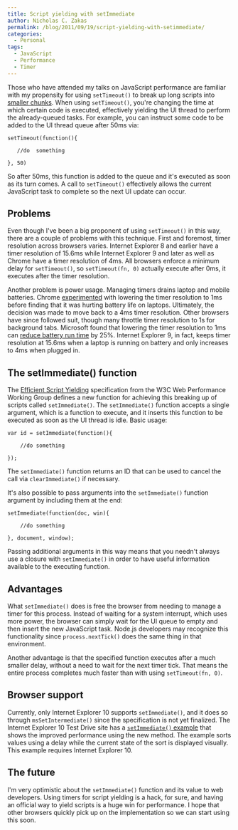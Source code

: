 ```yaml
---
title: Script yielding with setImmediate
author: Nicholas C. Zakas
permalink: /blog/2011/09/19/script-yielding-with-setimmediate/
categories:
  - Personal
tags:
  - JavaScript
  - Performance
  - Timer
---
```

Those who have attended my talks on JavaScript performance are familiar with my propensity for using `setTimeout()` to break up long scripts into [smaller chunks][1]. When using `setTimeout()`, you're changing the time at which certain code is executed, effectively yielding the UI thread to perform the already-queued tasks. For example, you can instruct some code to be added to the UI thread queue after 50ms via:

    setTimeout(function(){
    
       //do  something
    
    }, 50)

So after 50ms, this function is added to the queue and it's executed as soon as its turn comes. A call to `setTimeout()` effectively allows the current JavaScript task to complete so the next UI update can occur.

## Problems

Even though I've been a big proponent of using `setTimeout()` in this way, there are a couple of problems with this technique. First and foremost, timer resolution across browsers varies. Internet Explorer 8 and earlier have a timer resolution of 15.6ms while Internet Explorer 9 and later as well as Chrome have a timer resolution of 4ms. All browsers enforce a minimum delay for `setTimeout()`, so `setTimeout(fn, 0)` actually execute after 0ms, it executes after the timer resolution.

Another problem is power usage. Managing timers drains laptop and mobile batteries. Chrome [experimented][2] with lowering the timer resolution to 1ms before finding that it was hurting battery life on laptops. Ultimately, the decision was made to move back to a 4ms timer resolution. Other browsers have since followed suit, though many throttle timer resolution to 1s for background tabs. Microsoft found that lowering the timer resolution to 1ms can [reduce battery run time][3] by 25%. Internet Explorer 9, in fact, keeps timer resolution at 15.6ms when a laptop is running on battery and only increases to 4ms when plugged in.

## The setImmediate() function

The [Efficient Script Yielding][4] specification from the W3C Web Performance Working Group defines a new function for achieving this breaking up of scripts called `setImmediate()`. The `setImmediate()` function accepts a single argument, which is a function to execute, and it inserts this function to be executed as soon as the UI thread is idle. Basic usage:

    var id = setImmediate(function(){
    
        //do something
    
    });

The `setImmediate()` function returns an ID that can be used to cancel the call via `clearImmediate()` if necessary.

It's also possible to pass arguments into the `setImmediate()` function argument by including them at the end:

    setImmediate(function(doc, win){
    
        //do something
    
    }, document, window);

Passing additional arguments in this way means that you needn't always use a closure with `setImmediate()` in order to have useful information available to the executing function.

## Advantages

What `setImmediate()` does is free the browser from needing to manage a timer for this process. Instead of waiting for a system interrupt, which uses more power, the browser can simply wait for the UI queue to empty and then insert the new JavaScript task. Node.js developers may recognize this functionality since `process.nextTick()` does the same thing in that environment.

Another advantage is that the specified function executes after a much smaller delay, without a need to wait for the next timer tick. That means the entire process completes much faster than with using `setTimeout(fn, 0)`.

## Browser support

Currently, only Internet Explorer 10 supports `setImmediate()`, and it does so through `msSetIntermediate()` since the specification is not yet finalized. The Internet Explorer 10 Test Drive site has a [`setImmediate()` example][5] that shows the improved performance using the new method. The example sorts values using a delay while the current state of the sort is displayed visually. This example requires Internet Explorer 10.

## The future

I'm very optimistic about the `setImmediate()` function and its value to web developers. Using timers for script yielding is a hack, for sure, and having an official way to yield scripts is a huge win for performance. I hope that other browsers quickly pick up on the implementation so we can start using this soon.

 [1]: https://humanwhocodes.com/blog/2009/08/11/timed-array-processing-in-javascript/
 [2]: http://www.belshe.com/2010/06/04/chrome-cranking-up-the-clock/
 [3]: http://msdn.microsoft.com/en-us/windows/hardware/gg463266
 [4]: https://dvcs.w3.org/hg/webperf/raw-file/tip/specs/setImmediate/Overview.html
 [5]: http://ie.microsoft.com/testdrive/Performance/setImmediateSorting/Default.html
